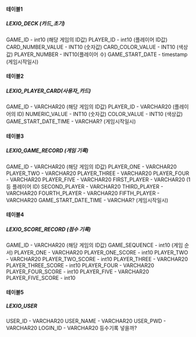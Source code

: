 #### 테이블1
##### LEXIO_DECK (카드_초기)
GAME_ID - int10 (해당 게임의 ID값)
PLAYER_ID - int10 (플레이어 ID값)
CARD_NUMBER_VALUE - INT10 (숫자값)
CARD_COLOR_VALUE - INT10 (색상값)
PLAYER_NUMBER - INT10(플레이어 수)
GAME_START_DATE - timestamp (게임시작일시)

#### 테이블2
##### LEXIO_PLAYER_CARD(사용자_카드)
GAME_ID - VARCHAR20 (해당 게임의 ID값)
PLAYER_ID - VARCHAR20 (플레이어의 ID)
NUMERIC_VALUE - INT10 (숫자값)
COLOR_VALUE - INT10 (색상값)
GAME_START_DATE_TIME - VARCHAR? (게임시작일시)

#### 테이블3
##### LEXIO_GAME_RECORD (게임 기록)
GAME_ID - VARCHAR20 (해당 게임의 ID값)
PLAYER_ONE - VARCHAR20 
PLAYER_TWO - VARCHAR20
PLAYER_THREE - VARCHAR20
PLAYER_FOUR - VARCHAR20
PLAYER_FIVE - VARCHAR20
FIRST_PLAYER - VARCHAR20 (1등 플레이어 ID)
SECOND_PLAYER - VARCHAR20
THIRD_PLAYER - VARCHAR20
FOURTH_PLAYER - VARCHAR20
FIFTH_PLAYER - VARCHAR20
GAME_START_DATE_TIME - VARCHAR? (게임시작일시)

#### 테이블4
##### LEXIO_SCORE_RECORD (점수 기록)
GAME_ID - VARCHAR20 (해당 게임의 ID값)
GAME_SEQUENCE - int10 (게임 순서)
PLAYER_ONE - VARCHAR20 
PLAYER_ONE_SCORE - int10
PLAYER_TWO - VARCHAR20
PLAYER_TWO_SCORE - int10
PLAYER_THREE - VARCHAR20
PLAYER_THREE_SCORE - int10
PLAYER_FOUR - VARCHAR20
PLAYER_FOUR_SCORE - int10
PLAYER_FIVE - VARCHAR20
PLAYER_FIVE_SCORE - int10

#### 테이블5
##### LEXIO_USER
USER_ID - VARCHAR20
USER_NAME - VARCHAR20
USER_PWD - VARCHAR20
LOGIN_ID - VARCHAR20
등수기록 넣을까?

